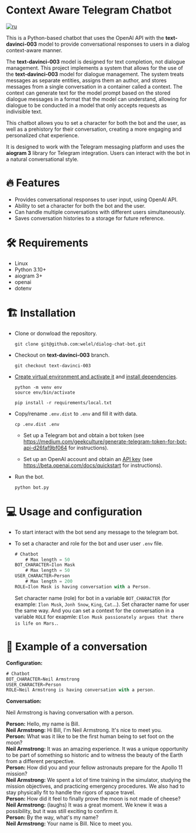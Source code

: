 # Context Aware Telegram Chatbot

<a href="/README-ru.md" ><img alt="ru" src="https://img.shields.io/badge/%D0%B2%D0%B5%D1%80%D1%81%D0%B8%D1%8F-%D0%BD%D0%B0%20%D1%80%D1%83%D1%81%D1%81%D0%BA%D0%BE%D0%BC-blue"/></a>

This is a Python-based chatbot that uses the OpenAI API with the **text-davinci-003** model to provide conversational responses to users in a dialog context-aware manner.

The **text-davinci-003** model is designed for text completion, not dialogue management. This project implements a system that allows for the use of the **text-davinci-003** model for dialogue management. The system treats messages as separate entities, assigns them an author, and stores messages from a single conversation in a container called a context. The context can generate text for the model prompt based on the stored dialogue messages in a format that the model can understand, allowing for dialogue to be conducted in a model that only accepts requests as indivisible text.

This chatbot allows you to set a character for both the bot and the user, as well as a prehistory for their conversation, creating a more engaging and personalized chat experience.

It is designed to work with the Telegram messaging platform and uses the **aiogram 3** library for Telegram integration. Users can interact with the bot in a natural conversational style.

# 🔥 Features

- Provides conversational responses to user input, using OpenAI API.
- Ability to set a character for both the bot and the user.
- Can handle multiple conversations with different users simultaneously.
- Saves conversation histories to a storage for future reference.

# 🛠️ Requirements

- Linux
- Python 3.10+
- aiogram 3+
- openai
- dotenv

# 🏗️ Installation

- Clone or donwload the repository.

    ```
    git clone git@github.com:welel/dialog-chat-bot.git
    ```

- Checkout on **text-davinci-003** branch.

    ```
    git checkout text-davinci-003
    ```

- [Create virtual environment and activate it](https://packaging.python.org/en/latest/guides/installing-using-pip-and-virtual-environments/#creating-a-virtual-environment) and [install dependencies](https://packaging.python.org/en/latest/guides/installing-using-pip-and-virtual-environments/#using-requirements-files).

    ```
    python -m venv env
    source env/bin/activate
    ```

    ```
    pip install -r requirements/local.txt
    ```

- Copy/rename `.env.dist` to `.env` and fill it with data.

    ```
    cp .env.dist .env
    ```

    - Set up a Telegram bot and obtain a bot token (see https://medium.com/geekculture/generate-telegram-token-for-bot-api-d26faf9bf064 for instructions).

    - Set up an OpenAI account and obtain an [API key](https://platform.openai.com/account/api-keys) (see https://beta.openai.com/docs/quickstart for instructions).

- Run the bot.

    ```
    python bot.py
    ```

# 💻 Usage and configuration

- To start interact with the bot send any message to the telegram bot.

- To set a character and role for the bot and user user `.env` file.

    ```js
    # Chatbot
        # Max length = 50
    BOT_CHARACTER=Ilon Mask
        # Max length = 50
    USER_CHARACTER=Person
        # Max length = 200
    ROLE=Ilon Mask is having conversation with a Person.
    ```

    Set character name (role) for bot in a variable `BOT_CHARACTER` (for example: `Ilon Musk`, `Jonh Snow`, `King`, `Cat`...). Set character name for user the same way. And you can set a context for the conversation in a variable `ROLE` for exapmle: `Elon Musk passionately argues that there is life on Mars.`.

# 💬 Example of a conversation

**Configuration:**

```js
# Chatbot
BOT_CHARACTER=Neil Armstrong
USER_CHARACTER=Person
ROLE=Neil Armstrong is having conversation with a person.
```

**Conversation:**

Neil Armstrong is having conversation with a person.

**Person:** Hello, my name is Bill.<br>
**Neil Armstrong:** Hi Bill, I'm Neil Armstrong. It's nice to meet you.<br>
**Person:** What was it like to be the first human being to set foot on the moon?<br>
**Neil Armstrong:** It was an amazing experience. It was a unique opportunity to be part of something so historic and to witness the beauty of the Earth from a different perspective.<br>
**Person:** How did you and your fellow astronauts prepare for the Apollo 11 mission?<br>
**Neil Armstrong:** We spent a lot of time training in the simulator, studying the mission objectives, and practicing emergency procedures. We also had to stay physically fit to handle the rigors of space travel.<br>
**Person:** How did it feel to finally prove the moon is not made of cheese?<br>
**Neil Armstrong:** (laughs) It was a great moment. We knew it was a possibility, but it was still exciting to confirm it.<br>
**Person:** By the way, what's my name?<br>
**Neil Armstrong:** Your name is Bill. Nice to meet you.
